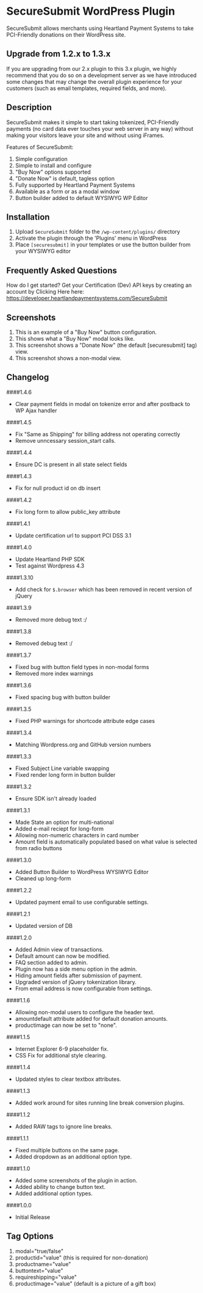 SecureSubmit WordPress Plugin
============
SecureSubmit allows merchants using Heartland Payment Systems to take PCI-Friendly donations on their WordPress site.

Upgrade from 1.2.x to 1.3.x
------------
If you are upgrading from our 2.x plugin to this 3.x plugin, we highly recommend that you do so on a development server
as we have introduced some changes that may change the overall plugin experience for your customers (such as email
templates, required fields, and more).


Description
------------
SecureSubmit makes it simple to start taking tokenized, PCI-Friendly payments (no card data ever touches your web server
in any way) without making your visitors leave your site and without using iFrames.

Features of SecureSubmit:

1. Simple configuration
1. Simple to install and configure
1. "Buy Now" options supported
1. "Donate Now" is default, tagless option
1. Fully supported by Heartland Payment Systems
1. Available as a form or as a modal window
1. Button builder added to default WYSIWYG WP Editor

Installation
------------
1. Upload `SecureSubmit` folder to the `/wp-content/plugins/` directory
1. Activate the plugin through the 'Plugins' menu in WordPress
1. Place `[securesubmit]` in your templates or use the button builder from your WYSIWYG editor

Frequently Asked Questions
------------
How do I get started?
Get your Certification (Dev) API keys by creating an account by Clicking Here here: https://developer.heartlandpaymentsystems.com/SecureSubmit

Screenshots
------------
1. This is an example of a "Buy Now" button configuration.
2. This shows what a "Buy Now" modal looks like.
3. This screenshot shows a "Donate Now" (the default [securesubmit] tag) view.
4. This screenshot shows a non-modal view.

Changelog
------------
####1.4.6
* Clear payment fields in modal on tokenize error and after postback to WP Ajax handler

####1.4.5
* Fix "Same as Shipping" for billing address not operating correctly
* Remove unncessary session_start calls.

####1.4.4
* Ensure DC is present in all state select fields

####1.4.3
* Fix for null product id on db insert

####1.4.2
* Fix long form to allow public_key attribute

####1.4.1
* Update certification url to support PCI DSS 3.1

####1.4.0
* Update Heartland PHP SDK
* Test against Wordpress 4.3

####1.3.10
* Add check for `$.browser` which has been removed in recent version of jQuery

####1.3.9
* Removed more debug text :/

####1.3.8
* Removed debug text :/

####1.3.7
* Fixed bug with button field types in non-modal forms
* Removed more index warnings

####1.3.6
* Fixed spacing bug with button builder

####1.3.5
* Fixed PHP warnings for shortcode attribute edge cases

####1.3.4
* Matching Wordpress.org and GitHub version numbers

####1.3.3
* Fixed Subject Line variable swapping
* Fixed render long form in button builder

####1.3.2
* Ensure SDK isn't already loaded

####1.3.1
* Made State an option for multi-national
* Added e-mail reciept for long-form
* Allowing non-numeric characters in card number
* Amount field is automatically populated based on what value is selected from radio buttons

####1.3.0
* Added Button Builder to WordPress WYSIWYG Editor
* Cleaned up long-form

####1.2.2
* Updated payment email to use configurable settings.

####1.2.1
* Updated version of DB

####1.2.0
* Added Admin view of transactions.
* Default amount can now be modified.
* FAQ section added to admin.
* Plugin now has a side menu option in the admin.
* Hiding amount fields after submission of payment.
* Upgraded version of jQuery tokenization library.
* From email address is now configurable from settings.

####1.1.6
* Allowing non-modal users to configure the header text.
* amountdefault attribute added for default donation amounts.
* productimage can now be set to "none".

####1.1.5
* Internet Explorer 6-9 placeholder fix.
* CSS Fix for additional style clearing.

####1.1.4
* Updated styles to clear textbox attributes.

####1.1.3
* Added work around for sites running line break conversion plugins.

####1.1.2
* Added RAW tags to ignore line breaks.

####1.1.1
* Fixed multiple buttons on the same page.
* Added dropdown as an additional option type.

####1.1.0
* Added some screenshots of the plugin in action.
* Added ability to change button text.
* Added additional option types.

####1.0.0
* Initial Release

Tag Options
------------

1. modal="true/false"
1. productid="value" (this is required for non-donation)
1. productname="value"
1. buttontext="value"
1. requireshipping="value"
1. productimage="value" (default is a picture of a gift box)
